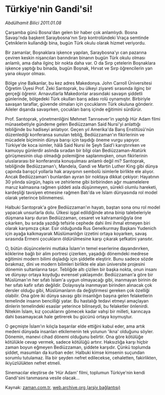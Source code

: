 # Türkiye'nin Gandi'si!

*Abdülhamit Bilici 2011.01.08*

<td class="columnist-detail">
<p>Çarşamba günü Bosna'dan gelen bir haber çok anlamlıydı. Bosna Savaşı'nda başkent Saraybosna'nın Sırp kontrolündeki Vraça semtinde Çetniklerin kullandığı bina, bugün Türk okulu olarak hizmet veriyordu.</p>
<p>
<div id="haberMetinDiv">
<p>Bir zamanlar, Boşnaklara işkence yapılan, Saraybosna'yı can pazarına çeviren keskin nişancıları barındıran binanın bugün Türk okulu olması anlamlı, ama daha ilginç bir nokta daha var. O da Sırp çetelerin Boşnaklara işkence yaptığı bu binada, bugün Boşnak, Hırvat ve Sırp öğrencilerin yan yana okuyor olması.
<p>Bölge yine Balkanlar, bu kez adres Makedonya. John Carroll Üniversitesi Öğretim Üyesi Prof. Zeki Sarıtoprak, bu ülkeyi ziyareti sırasında ilginç bir gerçeği öğrenir. Arnavutlarla Makedonlar arasındaki savaşın şiddetli günlerinde, bölgedeki Türk okulları barış adası rolü oynamıştır. Birbiriyle savaşan taraflar, güvende olmaları için çocuklarını Türk okuluna gönderir. Aileler dışarıda savaşırken, çocukları barış içinde eğitimini sürdürür.
<p>Prof. Sarıtoprak, yönetmenliğini Mehmet Tanrısever'in yaptığı Hür Adam filmi münasebetiyle gündeme gelen Bediüzzaman Said Nursi'yi anlattığı tebliğinde bu hadiseyi anlatıyor. Geçen yıl Amerika'da Barış Enstitüsü'nün düzenlediği konferansa sunulan tebliğ, Bediüzzaman'ın fikirlerinin ve mücadele biçiminin dünya barışı için taşıdığı öneme vurgu yapıyor. Türkiye'de koca isimler, hâlâ Said Nursi ile Şeyh Said'i karıştırırken ve kamuoyu günlerdir aslında sıradan bir bilgi olan Bediüzzaman-Atatürk görüşmesinin olup olmadığı polemiğine saplanmışken, onun fikirlerinin uluslararası bir konferansta konuşulması anlamlı değil mi? Sarıtoprak, tebliğinde Bediüzzaman'ı, Mandela, Gandi ve Martin Luther King gibi dünya çapında barışçıl yollarla hak arayışının sembolü isimlerle birlikte ele alıyor. Ancak Bediüzzaman'ı bunlardan ayıran bir noktaya dikkat çekiyor: Hayatının 30 yılında sürgün, hapis ve zehirleme gibi birbirinden ağır muamelelere maruz kalmasına rağmen şiddeti asla düşünmeyen, sürekli olumlu hareketi, kardeşliği tavsiyen etmesine rağmen Batı'da ve İslam dünyasında rol model olarak yeterince bilinmemesi.
<p>Halbuki Sarıtoprak'a göre Bediüzzaman'ın hayatı, baştan sona onu rol model yapacak unsurlarla dolu. Ülkesi işgal edildiğinde atına binip talebeleriyle düşmana karşı duran Bediüzzaman, cesaret ve kahramanlığıyla öne çıkarken, bu sırada yazdığı tefsirle cephede dahi ilmi ihmal etmeyen biri olarak karşımıza çıkar. Esir olduğunda Rus Genelkurmay Başkanı Yudenich için ayağa kalkmayarak Müslümanlığın izzetini ortaya koyarken, savaş sırasında Ermeni çocukların öldürülmesine karşı çıkarak şefkatini yansıtır.
<p>O, bütün düşüncelerini mutlaka İslam'ın temel eserlerine dayandırırken, köklerine bağlı bir alim portresi çizerken, yaşadığı dönemdeki medrese eğitimini modern bilimi dışladığı için şiddetle eleştirir. Bunu sadece sözde bırakmaz, dini ve modern bilimleri birlikte ele alan üniversite projesini dönemin sultanlarına taşır. Tebliğde altı çizilen bir başka nokta, onun insanı ve dünyayı ortaya koyduğu evrensel yaklaşımdır. Bediüzzaman'a göre bir Müslüman'ın her sıfatı İslam'a uygun olmayacağı gibi, inanmayan birinin de her sıfatı kafir sıfatı değildir. Dolayısıyla inanmayan birinden alınacak çok dersler olduğu gibi, Müslümanların da değiştirmesi gereken çok özelliği olabilir. Ona göre iki dünya savaşı gibi insanlığın başına gelen felaketlerin temelinde insanın bencilliği yatar. Bu hastalığı tedavi etmeyi amaçlayan dinlerin temelindeki esaslar yeterince bilinseydi, bu felaketler önlenirdi. Nitekim İslam, kız çocuklarını gömecek kadar vahşi bir milleti, karıncaya dahi basamayacak hale getirerek bu gücünü ortaya koymuştur.
<p>O geçmişte İslam'ın kılıçla başarılar elde ettiğini kabul eder, ama artık medeni dünyada insanları etkilemenin tek yolunun 'ikna' olduğunu söyler. Dönemin, manevi cihad dönemi olduğunu belirtir. Ona göre kötülüğe kötülükle cevap vermek, sadece kötülüğü artırır. Haksızlığa karşı hiçbir zaman boyun eğmeyen Bediüzzaman, şiddete karşıdır. Çünkü toplumda şiddet, masumları da kurban eder. Halbuki kimse kimsenin suçundan sorumlu tutulamaz. İlla bir şeyden nefret edilecekse, cehaletten, fakirlikten, ikiyüzlülükten nefret etmeli.
<p>Sinemacılar eleştirse de 'Hür Adam' filmi, toplumun Türkiye'nin kendi Gandi'sini tanımasına vesile olacak... </p></p></p></p></p></p></p></div>
</p>
<a href="http://web.archive.org/web/20110113122208/mailto:a.bilici@zaman.com.tr">
</a></td>

Kaynak: [zaman.com.tr](http://zaman.com.tr/yazar.do?yazino=1075910), [web.archive.org (arşiv bağlantısı)](http://web.archive.org/web/20110113122208/http://www.zaman.com.tr:80/yazar.do?yazino=1075910)
